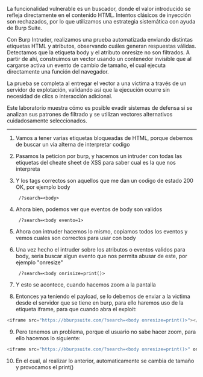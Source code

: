 La funcionalidad vulnerable es un buscador, donde el valor introducido se refleja directamente en el contenido HTML. Intentos clásicos de inyección son rechazados, por lo que utilizamos una estrategia sistemática con ayuda de Burp Suite.

Con Burp Intruder, realizamos una prueba automatizada enviando distintas etiquetas HTML y atributos, observando cuáles generan respuestas válidas. Detectamos que la etiqueta body y el atributo onresize no son filtrados. A partir de ahí, construimos un vector usando un contenedor invisible que al cargarse activa un evento de cambio de tamaño, el cual ejecuta directamente una función del navegador.

La prueba se completa al entregar el vector a una víctima a través de un servidor de explotación, validando así que la ejecución ocurre sin necesidad de clics o interacción adicional.

Este laboratorio muestra cómo es posible evadir sistemas de defensa si se analizan sus patrones de filtrado y se utilizan vectores alternativos cuidadosamente seleccionados.

-----

1. Vamos a tener varias etiquetas bloqueadas de HTML, porque debemos de buscar un via alterna de interpretar codigo

2. Pasamos la peticion por burp, y hacemos un intruder con todas las etiquetas del cheate sheet de XSS para saber cual es la que nos interpreta

3. Y los tags correctos son aquellos que me dan un codigo de estado 200 OK, por ejemplo body

        /?search=<body>

4. Ahora bien, podemos ver que eventos de body son validos

        /?search=<body evento=1>

5. Ahora con intruder hacemos lo mismo, copiamos todos los eventos y vemos cuales son correctos para usar con body

6. Una vez hecho el intruder sobre los atributos o eventos validos para body,  seria buscar algun evento que nos permita abusar de este, por ejemplo "onresize" 

        /?search=<body onrisize=print()>

7. Y esto se acontece, cuando hacemos zoom a la pantalla

8. Entonces ya teniendo el payload, se lo debemos de enviar a la victima desde el servidor que se tiene en burp, para ello haremos uso de la etiqueta iframe, para que cuando abra el exploit:

```javascript
<iframe src="https://bburpsuite.com/?search=<body onresize=print()>"></iframe>
```

9. Pero tenemos un problema, porque el usuario no sabe hacer zoom, para ello hacemos lo siguiente:

```javascript
<iframe src="https://bburpsuite.com/?search=<body onresize=print()>" onload=this.style.width='100px'></iframe>
```

10. En el cual, al realizar lo anterior, automaticamente se cambia de tamaño y provocamos el print()



